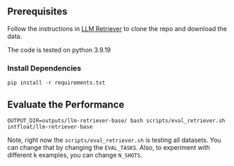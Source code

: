 ## Prerequisites

Follow the instructions in [LLM Retriever](https://github.com/microsoft/LMOps/tree/main/llm_retriever) to clone the repo and download the data.

The code is tested on python 3.9.19

### Install Dependencies

```shell
pip install -r requirements.txt
```

## Evaluate the Performance

```shell
OUTPUT_DIR=outputs/llm-retriever-base/ bash scripts/eval_retriever.sh intfloat/llm-retriever-base
```

Note, right now the `scripts/eval_retriever.sh` is testing all datasets. You can change that by changing the `EVAL_TASKS`. Also, to experiment with different k examples, you can change `N_SHOTS`. 
